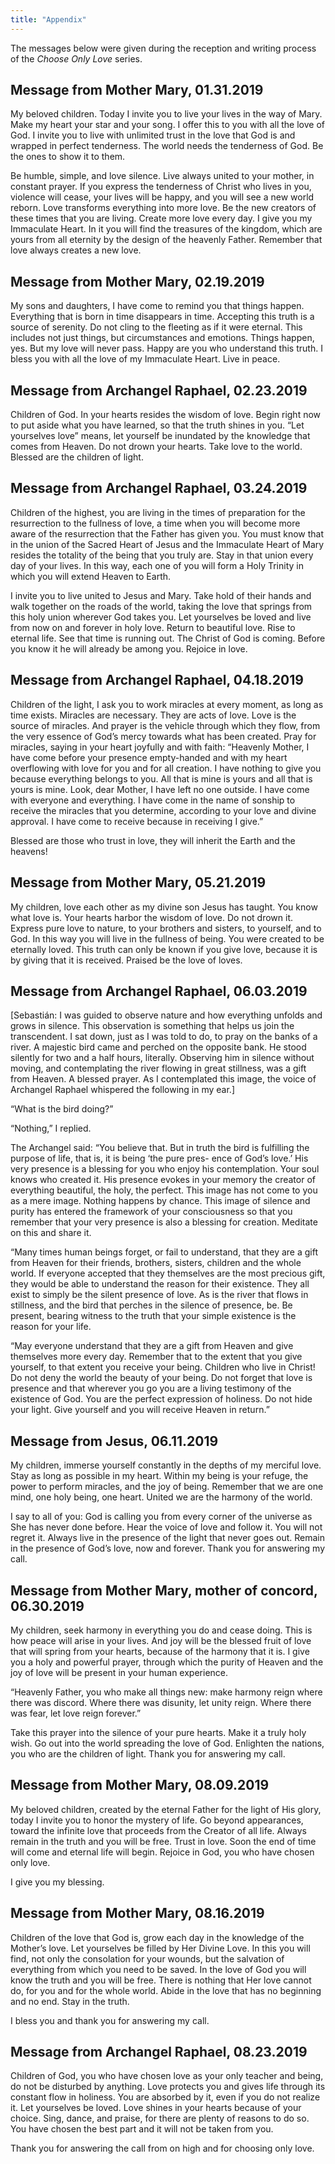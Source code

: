 ```yaml
---
title: "Appendix"
---
```


The messages below were given during the reception and writing process
of the *Choose Only Love* series.

## Message from Mother Mary, 01.31.2019

My beloved children. Today I invite you to live your lives in the way of
Mary. Make my heart your star and your song. I offer this to you with
all the love of God. I invite you to live with unlimited trust in the
love that God is and wrapped in perfect tenderness. The world needs the
tenderness of God. Be the ones to show it to them.

Be humble, simple, and love silence. Live always united to your mother,
in constant prayer. If you express the tenderness of Christ who lives
in you, violence will cease, your lives will be happy, and you will see
a new world reborn. Love transforms everything into more love. Be the
new creators of these times that you are living. Create more love every
day. I give you my Immaculate Heart. In it you will find the treasures
of the kingdom, which are yours from all eternity by the design of the
heavenly Father. Remember that love always creates a new love.

## Message from Mother Mary, 02.19.2019

My sons and daughters, I have come to remind you that things happen.
Everything that is born in time disappears in time. Accepting this truth
is a source of serenity. Do not cling to the fleeting as if it were
eternal. This includes not just things, but circumstances and emotions.
Things happen, yes. But my love will never pass. Happy are you who
understand this truth. I bless you with all the love of my Immaculate
Heart. Live in peace.

## Message from Archangel Raphael, 02.23.2019

Children of God. In your hearts resides the wisdom of love. Begin right
now to put aside what you have learned, so that the truth shines in you.
“Let yourselves love” means, let yourself be inundated by the knowledge
that comes from Heaven. Do not drown your hearts. Take love to the
world. Blessed are the children of light.

## Message from Archangel Raphael, 03.24.2019

Children of the highest, you are living in the times of preparation
for the resurrection to the fullness of love, a time when you will
become more aware of the resurrection that the Father has given you. You
must know that in the union of the Sacred Heart of Jesus and the
Immaculate Heart of Mary resides the totality of the being that you
truly are. Stay in that union every day of your lives. In this way, each
one of you will form a Holy Trinity in which you will extend Heaven to
Earth.

I invite you to live united to Jesus and Mary. Take hold of their hands
and walk together on the roads of the world, taking the love that
springs from this holy union wherever God takes you. Let yourselves be
loved and live from now on and forever in holy love. Return to beautiful
love. Rise to eternal life. See that time is running out. The Christ of
God is coming. Before you know it he will already be among you. Rejoice
in love.

## Message from Archangel Raphael, 04.18.2019

Children of the light, I ask you to work miracles at every moment, as
long as time exists. Miracles are necessary. They are acts of love. Love
is the source of miracles. And prayer is the vehicle through which they
flow, from the very essence of God’s mercy towards what has been
created. Pray for miracles, saying in your heart joyfully and with
faith: “Heavenly Mother, I have come before your presence empty-handed
and with my heart overflowing with love for you and for all creation. I
have nothing to give you because everything belongs to you. All that is
mine is yours and all that is yours is mine. Look, dear Mother, I have
left no one outside. I have come with everyone and everything. I have
come in the name of sonship to receive the miracles that you determine,
according to your love and divine approval. I have come to receive
because in receiving I give.”

Blessed are those who trust in love, they will inherit the Earth and the
heavens!

## Message from Mother Mary, 05.21.2019

My children, love each other as my divine son Jesus has taught. You know
what love is. Your hearts harbor the wisdom of love. Do not drown it.
Express pure love to nature, to your brothers and sisters, to yourself,
and to God. In this way you will live in the fullness of being. You were
created to be eternally loved. This truth can only be known if you give
love, because it is by giving that it is received. Praised be the love
of loves.

## Message from Archangel Raphael, 06.03.2019

[Sebastián: I was guided to observe nature and how everything unfolds
and grows in silence. This observation is something that helps us join
the transcendent. I sat down, just as I was told to do, to pray on the
banks of a river. A majestic bird came and perched on the opposite bank.
He stood silently for two and a half hours, literally. Observing him in
silence without moving, and contemplating the river flowing in great
stillness, was a gift from Heaven. A blessed prayer. As I contemplated
this image, the voice of Archangel Raphael whispered the following in my
ear.]

“What is the bird doing?”

“Nothing,” I replied.

The Archangel said: “You believe that. But in truth the bird is
fulfilling the purpose of life, that is, it is being ‘the pure pres-
ence of God’s love.’ His very presence is a blessing for you who enjoy
his contemplation. Your soul knows who created it. His presence evokes
in your memory the creator of everything beautiful, the holy, the
perfect. This image has not come to you as a mere image. Nothing happens
by chance. This image of silence and purity has entered the framework of
your consciousness so that you remember that your very presence is also
a blessing for creation. Meditate on this and share it.

“Many times human beings forget, or fail to understand, that they are a
gift from Heaven for their friends, brothers, sisters, children and the
whole world. If everyone accepted that they themselves are the most
precious gift, they would be able to understand the reason for their
existence. They all exist to simply be the silent presence of love. As
is the river that flows in stillness, and the bird that perches in the
silence of presence, be. Be present, bearing witness to the truth that
your simple existence is the reason for your life.

“May everyone understand that they are a gift from Heaven and give
themselves more every day. Remember that to the extent that you give
yourself, to that extent you receive your being. Children who live in
Christ! Do not deny the world the beauty of your being. Do not forget
that love is presence and that wherever you go you are a living
testimony of the existence of God. You are the perfect expression of
holiness. Do not hide your light. Give yourself and you will receive
Heaven in return.”

## Message from Jesus, 06.11.2019

My children, immerse yourself constantly in the depths of my merciful
love. Stay as long as possible in my heart. Within my being is your
refuge, the power to perform miracles, and the joy of being. Remember
that we are one mind, one holy being, one heart. United we are the
harmony of the world.

I say to all of you: God is calling you from every corner of the
universe as She has never done before. Hear the voice of love and follow
it. You will not regret it. Always live in the presence of the light
that never goes out. Remain in the presence of God’s love, now and
forever. Thank you for answering my call.

## Message from Mother Mary, mother of concord, 06.30.2019

My children, seek harmony in everything you do and cease doing. This is
how peace will arise in your lives. And joy will be the blessed fruit of
love that will spring from your hearts, because of the harmony that it
is. I give you a holy and powerful prayer, through which the purity of
Heaven and the joy of love will be present in your human experience.

<div markdown="1" class="statement">

“Heavenly Father, you who make all things new: make harmony reign where
there was discord. Where there was disunity, let unity reign. Where
there was fear, let love reign forever.”

</div>

Take this prayer into the silence of your pure hearts. Make it a truly
holy wish. Go out into the world spreading the love of God. Enlighten
the nations, you who are the children of light. Thank you for answering
my call.

## Message from Mother Mary, 08.09.2019

My beloved children, created by the eternal Father for the light of His
glory, today I invite you to honor the mystery of life.  Go beyond
appearances, toward the infinite love that proceeds from the Creator of
all life. Always remain in the truth and you will be free. Trust in
love. Soon the end of time will come and eternal life will begin.
Rejoice in God, you who have chosen only love.

I give you my blessing.

## Message from Mother Mary, 08.16.2019

Children of the love that God is, grow each day in the knowledge of
the Mother’s love. Let yourselves be filled by Her Divine Love. In this
you will find, not only the consolation for your wounds, but the
salvation of everything from which you need to be saved. In the love of
God you will know the truth and you will be free. There is nothing that
Her love cannot do, for you and for the whole world. Abide in the love
that has no beginning and no end. Stay in the truth.

I bless you and thank you for answering my call.

## Message from Archangel Raphael, 08.23.2019

Children of God, you who have chosen love as your only teacher and
being, do not be disturbed by anything. Love protects you and gives life
through its constant flow in holiness. You are absorbed by it, even if
you do not realize it. Let yourselves be loved. Love shines in your
hearts because of your choice. Sing, dance, and praise, for there are
plenty of reasons to do so. You have chosen the best part and it will
not be taken from you.

Thank you for answering the call from on high and for choosing only
love.

